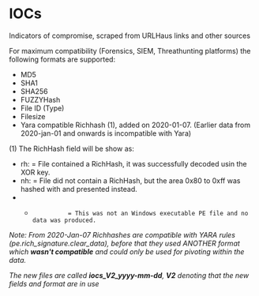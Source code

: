 # IOCs
Indicators of compromise, scraped from URLHaus links and other sources

For maximum compatibility (Forensics, SIEM, Threathunting platforms) the following formats are supported:

- MD5
- SHA1
- SHA256
- FUZZYHash
- File ID (Type)
- Filesize
- Yara compatible Richhash (1), added on 2020-01-07. (Earlier data from 2020-jan-01 and onwards is incompatible with Yara)

(1) The RichHash field  will be show as:

- rh:<md5 hash>   = File contained a RichHash, it was successfully decoded usin the XOR key.
- nh:<md5 hash>   = File did not contain a RichHash, but the area 0x80 to 0xff was hashed with and presented instead.
- -               = This was not an Windows executable PE file and no data was produced.
  
*Note: From 2020-Jan-07 Richhashes are compatible with YARA rules (pe.rich_signature.clear_data), before that they used ANOTHER format which **wasn't compatible** and could only be used for pivoting within the data.*

*The new files are called **iocs_V2_yyyy-mm-dd**, **V2** denoting that the new fields and format are in use*

